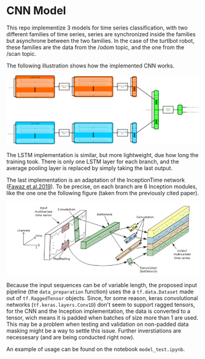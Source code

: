 # CNN Model

This repo implementize 3 models for time series classification, with two different families of time series, series are synchronized inside the families but asynchrone between the two families. In the case of the turtlbot robot, these families are the data from the /odom topic, and the one from the /scan topic.

The following illustration shows how the implemented CNN works. 

![CNN Vizualization](img/Schema_CNN.png)

The LSTM implementation is similar, but more lightweight, due how long the training took. There is only one LSTM layer for each branch, and the average pooling layer is replaced by simply taking the last output.

The last implementation is an adaptation of the InceptionTime network ([Fawaz et al.2019](https://arxiv.org/pdf/1909.04939.pdf)). To be precise, on each branch are 6 Inception modules, like the one one the following figure (taken from the previously cited paper).

![Inception module](img/InceptionBlock.png)

Because the input sequences can be of variable length, the proposed input pipeline (the `data_preparation` function) uses the a `tf.data.Dataset` made out of `tf.RaggedTensor` objects. Since, for some reason, keras convolutional networks (`tf.keras.layers.Conv1D`) don't seem to support ragged tensors, for the CNN and the Inception implementation, the data is converted to a tensor, wich means it is padded when batches of size more than 1 are used. This may be a problem when testing and validation on non-padded data masking might be a way to settle this issue. Further inverstiations are necessesary (and are being conducted right now).

An example of usage can be found on the notebook `model_test.ipynb`.